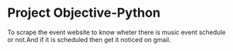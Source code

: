 # Project Objective-Python

 To scrape the event website to know wheter there is music event schedule or not.And if it is scheduled then get it noticed on gmail.

 
